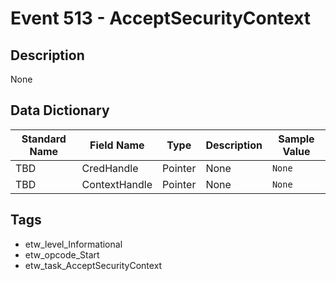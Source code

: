 # Event 513 - AcceptSecurityContext

## Description
None

## Data Dictionary
|Standard Name|Field Name|Type|Description|Sample Value|
|---|---|---|---|---|
|TBD|CredHandle|Pointer|None|`None`|
|TBD|ContextHandle|Pointer|None|`None`|

## Tags
* etw_level_Informational
* etw_opcode_Start
* etw_task_AcceptSecurityContext